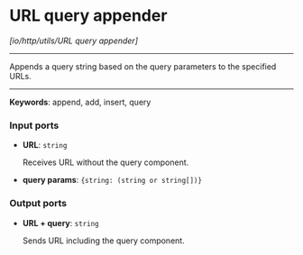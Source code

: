 # URL query appender

_[io/http/utils/URL query appender]_

---

Appends a query string based on the query parameters to the specified URLs.  

---

__Keywords__: append, add, insert, query

### Input ports

* __URL__: ` string `

    Receives URL without the query component.  


* __query params__: ` {string: (string or string[])} `

### Output ports

* __URL + query__: ` string `

    Sends URL including the query component.  


